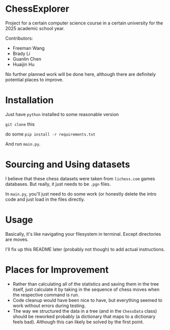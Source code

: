 # ChessExplorer
Project for a certain computer science course in a certain university for the 2025 academic school year.

Contributors:
- Freeman Wang
- Brady Li
- Guanlin Chen
- Huaijin Hu

No further planned work will be done here, although there are definitely potential places to improve.
# Installation
Just have `python` installed to some reasonable version

`git clone` this

do some `pip install -r requirements.txt`

And run `main.py`.

# Sourcing and Using datasets
I believe that these chess datasets were taken from `lichess.com` games databases. But really, it just needs to be `.pgn` files.

In `main.py`, you'll just need to do some work (or honestly delete the intro code and just load in the files directly.

# Usage
Basically, it's like navigating your filesystem in terminal. Except directories are moves.

I'll fix up this README later (probably not though) to add actual instructions.

# Places for Improvement
- Rather than calculating all of the statistics and saving them in the tree itself, just calculate it by taking in the sequence of chess moves when the respective command is run.
- Code cleanup would have been nice to have, but everything seemed to work without errors during testing.
- The way we structured the data in a tree (and in the `ChessData` class) should be reworked probably (a dictionary that maps to a dictionary feels bad). Although this can likely be solved by the first point.
